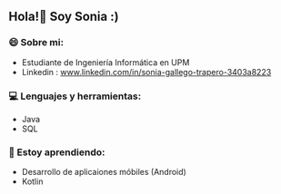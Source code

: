 ## Hola!👋 Soy Sonia :)
### 😄 Sobre mi:
- Estudiante de Ingeniería Informática en UPM
- Linkedin : www.linkedin.com/in/sonia-gallego-trapero-3403a8223

### 💻 Lenguajes y herramientas:
- Java
- SQL

### 🌱 Estoy aprendiendo:
- Desarrollo de aplicaiones móbiles (Android)
- Kotlin

<!--
**SoniaGaTr/SoniaGaTr** is a ✨ _special_ ✨ repository because its `README.md` (this file) appears on your GitHub profile.

Here are some ideas to get you started:

- 🔭 I’m currently working on ...
-  I’m currently learning ...
- 👯 I’m looking to collaborate on ...
- 🤔 I’m looking for help with ...
- 💬 Ask me about ...
- 📫 How to reach me: ...
- 😄 Pronouns: ...
- ⚡ Fun fact: ...
-->
